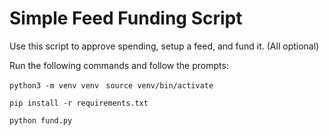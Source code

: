 # Simple Feed Funding Script

Use this script to approve spending, setup a feed, and fund it. (All optional)

Run the following commands and follow the prompts:

```python3 -m venv venv```
``` source venv/bin/activate```

```pip install -r requirements.txt```

```python fund.py```

